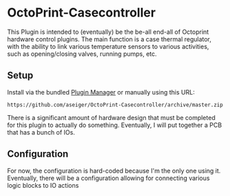 # OctoPrint-Casecontroller

This Plugin is intended to (eventually) be the be-all end-all of Octoprint hardware control plugins. The main function is a case thermal regulator, with the ability to link various temperature sensors to various activities, such as opening/closing valves, running pumps, etc.

## Setup

Install via the bundled [Plugin Manager](https://github.com/foosel/OctoPrint/wiki/Plugin:-Plugin-Manager)
or manually using this URL:

    https://github.com/aseiger/OctoPrint-Casecontroller/archive/master.zip

There is a significant amount of hardware design that must be completed for this plugin to actually do something. Eventually, I will put together a PCB that has a bunch of IOs.

## Configuration

For now, the configuration is hard-coded because I'm the only one using it. Eventually, there will be a configuration allowing for connecting various logic blocks to IO actions
